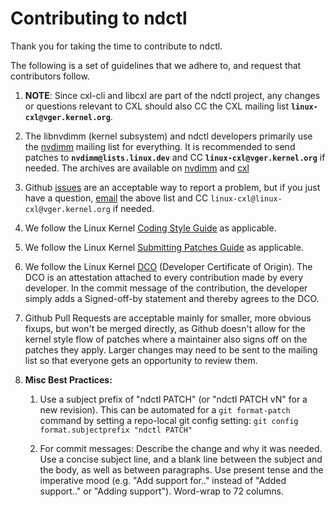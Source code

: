 # Contributing to ndctl

Thank you for taking the time to contribute to ndctl.

The following is a set of guidelines that we adhere to, and request that
contributors follow.

1. **NOTE**: Since cxl-cli and libcxl are part of the ndctl project, any
   changes or questions relevant to CXL should also CC the CXL mailing
   list **```linux-cxl@vger.kernel.org```**.

1. The libnvdimm (kernel subsystem) and ndctl developers primarily use
   the [nvdimm](https://subspace.kernel.org/lists.linux.dev.html)
   mailing list for everything. It is recommended to send patches to
   **```nvdimm@lists.linux.dev```** and CC **```linux-cxl@vger.kernel.org```** if needed.
   The archives are available on [nvdimm](https://lore.kernel.org/nvdimm/) and
   [cxl](https://lore.kernel.org/linux-cxl/)

1. Github [issues](https://github.com/pmem/ndctl/issues) are an acceptable
   way to report a problem, but if you just have a question,
   [email](mailto:nvdimm@lists.linux.dev) the above list and CC
   `linux-cxl@linux-cxl@vger.kernel.org` if needed.

1. We follow the Linux Kernel [Coding Style Guide][cs] as applicable.

   [cs]: https://www.kernel.org/doc/html/latest/process/coding-style.html

1. We follow the Linux Kernel [Submitting Patches Guide][sp] as applicable.

   [sp]: https://www.kernel.org/doc/html/latest/process/submitting-patches.html

1. We follow the Linux Kernel [DCO][dco] (Developer Certificate of Origin).
   The DCO is an attestation attached to every contribution made by every
   developer. In the commit message of the contribution, the developer simply
   adds a Signed-off-by statement and thereby agrees to the DCO.

   [dco]: https://developercertificate.org/

1. Github Pull Requests are acceptable mainly for smaller, more obvious fixups,
   but won't be merged directly, as Github doesn't allow for the kernel style
   flow of patches where a maintainer also signs off on the patches they apply.
   Larger changes may need to be sent to the mailing list so that everyone gets
   an opportunity to review them.

1. **Misc Best Practices:**
   1. Use a subject prefix of "ndctl PATCH" (or "ndctl PATCH vN" for a new
      revision). This can be automated for a ```git format-patch``` command
      by setting a repo-local git config setting:
         ```git config format.subjectprefix "ndctl PATCH"```

   1. For commit messages: Describe the change and why it was needed. Use a
      concise subject line, and a blank line between the subject and the body,
      as well as between paragraphs. Use present tense and the imperative mood
      (e.g. "Add support for.." instead of "Added support.." or "Adding
      support"). Word-wrap to 72 columns.
